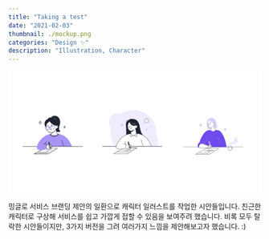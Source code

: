 ```yaml
---
title: "Taking a test"
date: "2021-02-03"
thumbnail: ./mockup.png
categories: "Design ✨"
description: "Illustration, Character"
---
```


![Clean lines](./ready.png)

밍글로 서비스 브랜딩 제안의 일환으로 캐릭터 일러스트를 작업한 시안들입니다.
친근한 캐릭터로 구상해 서비스를 쉽고 가깝게 접할 수 있음을 보여주려 했습니다. 
비록 모두 탈락한 시안들이지만, 3가지 버전을 그려 여러가지 느낌을 제안해보고자 했습니다. :)


<!-- ##### 마크다운 생성하기
미모티콘을 생성하시려면 먼저 아이폰 메시지에 들어가시면 메시지앱에 다음과 같은 옵션이 있습니다. 여기서 앱스토어 옆에 있는 버튼을 클릭하면 아래와 같은 미모티콘들이 나오는 걸 볼 수 있습니다.
---
**업데이트**
<br>
미모티콘을 생성하시려면 먼저 아이폰 메시지에 들어가시면 메시지앱에 다음과 같은 옵션이 있습니다. 여기서 앱스토어 옆에 있는 버튼을 클릭하면 아래와 같은 미모티콘들이 나오는 걸 볼 수 있습니다.  
<br>
>마크다운 연습  
>미모티콘을 생성하시려면 먼저 아이폰 메시지에 들어가시면 메시지앱에 다음과 같은 옵션이 있습니다. 여기서 앱스토어 옆에 있는 버튼을 클릭하면 아래와 같은 미모티콘들이 나오는 걸 볼 수 있습니다.   -->
